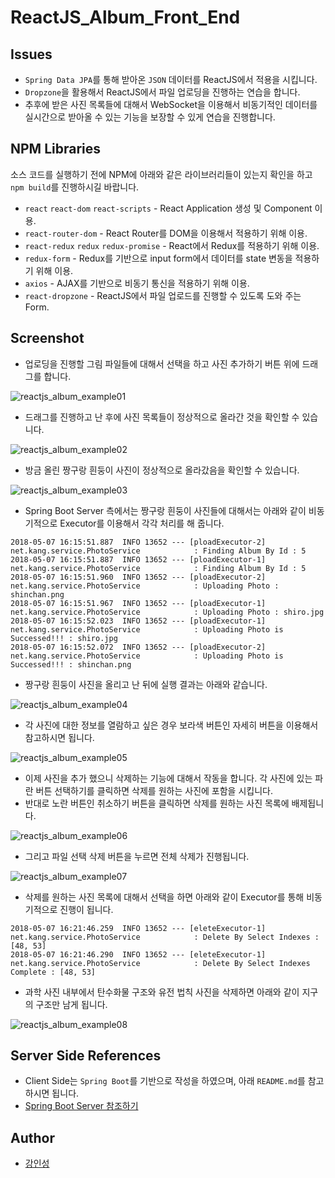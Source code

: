 # ReactJS_Album_Front_End
## Issues
- `Spring Data JPA`를 통해 받아온 `JSON` 데이터를 ReactJS에서 적용을 시킵니다.
- `Dropzone`을 활용해서 ReactJS에서 파일 업로딩을 진행하는 연습을 합니다.
- 추후에 받은 사진 목록들에 대해서 WebSocket을 이용해서 비동기적인 데이터를 실시간으로 받아올 수 있는 기능을 보장할 수 있게 연습을 진행합니다.
## NPM Libraries
소스 코드를 실행하기 전에 NPM에 아래와 같은 라이브러리들이 있는지 확인을 하고 `npm build`를 진행하시길 바랍니다.
- `react`  `react-dom`  `react-scripts` - React Application 생성 및 Component 이용.
- `react-router-dom` - React Router를 DOM을 이용해서 적용하기 위해 이용.
- `react-redux`  `redux`  `redux-promise` - React에서 Redux를 적용하기 위해 이용.
- `redux-form` - Redux를 기반으로 input form에서 데이터를 state 변동을 적용하기 위해 이용.
- `axios` - AJAX를 기반으로 비동기 통신을 적용하기 위해 이용.
- `react-dropzone` - ReactJS에서 파일 업로드를 진행할 수 있도록 도와 주는 Form.
## Screenshot
- 업로딩을 진행할 그림 파일들에 대해서 선택을 하고 사진 추가하기 버튼 위에 드래그를 합니다. 

![reactjs_album_example01](/public/img/reactjs_album_example01.png "reactjs_album_example01")

- 드래그를 진행하고 난 후에 사진 목록들이 정상적으로 올라간 것을 확인할 수 있습니다.

![reactjs_album_example02](/public/img/reactjs_album_example02.png "reactjs_album_example02")

- 방금 올린 짱구랑 흰둥이 사진이 정상적으로 올라갔음을 확인할 수 있습니다.

![reactjs_album_example03](/public/img/reactjs_album_example03.png "reactjs_album_example03")

- Spring Boot Server 측에서는 짱구랑 흰둥이 사진들에 대해서는 아래와 같이 비동기적으로 Executor를 이용해서 각각 처리를 해 줍니다.

```
2018-05-07 16:15:51.887  INFO 13652 --- [ploadExecutor-2] net.kang.service.PhotoService            : Finding Album By Id : 5
2018-05-07 16:15:51.887  INFO 13652 --- [ploadExecutor-1] net.kang.service.PhotoService            : Finding Album By Id : 5
2018-05-07 16:15:51.960  INFO 13652 --- [ploadExecutor-2] net.kang.service.PhotoService            : Uploading Photo : shinchan.png
2018-05-07 16:15:51.967  INFO 13652 --- [ploadExecutor-1] net.kang.service.PhotoService            : Uploading Photo : shiro.jpg
2018-05-07 16:15:52.023  INFO 13652 --- [ploadExecutor-1] net.kang.service.PhotoService            : Uploading Photo is Successed!!! : shiro.jpg
2018-05-07 16:15:52.072  INFO 13652 --- [ploadExecutor-2] net.kang.service.PhotoService            : Uploading Photo is Successed!!! : shinchan.png
```

- 짱구랑 흰둥이 사진을 올리고 난 뒤에 실행 결과는 아래와 같습니다.

![reactjs_album_example04](/public/img/reactjs_album_example04.png "reactjs_album_example04")

- 각 사진에 대한 정보를 열람하고 싶은 경우 보라색 버튼인 자세히 버튼을 이용해서 참고하시면 됩니다.

![reactjs_album_example05](/public/img/reactjs_album_example05.png "reactjs_album_example05")

- 이제 사진을 추가 했으니 삭제하는 기능에 대해서 작동을 합니다. 각 사진에 있는 파란 버튼 선택하기를 클릭하면 삭제를 원하는 사진에 포함을 시킵니다.
- 반대로 노란 버튼인 취소하기 버튼을 클릭하면 삭제를 원하는 사진 목록에 배제됩니다.

![reactjs_album_example06](/public/img/reactjs_album_example06.png "reactjs_album_example06")

- 그리고 파일 선택 삭제 버튼을 누르면 전체 삭제가 진행됩니다.

![reactjs_album_example07](/public/img/reactjs_album_example07.png "reactjs_album_example07")

- 삭제를 원하는 사진 목록에 대해서 선택을 하면 아래와 같이 Executor를 통해 비동기적으로 진행이 됩니다.
```
2018-05-07 16:21:46.259  INFO 13652 --- [eleteExecutor-1] net.kang.service.PhotoService            : Delete By Select Indexes : [48, 53]
2018-05-07 16:21:46.290  INFO 13652 --- [eleteExecutor-1] net.kang.service.PhotoService            : Delete By Select Indexes Complete : [48, 53]
```

- 과학 사진 내부에서 탄수화물 구조와 유전 법칙 사진을 삭제하면 아래와 같이 지구의 구조만 남게 됩니다.

![reactjs_album_example08](/public/img/reactjs_album_example08.png "reactjs_album_example08")

## Server Side References
- Client Side는 `Spring Boot`를 기반으로 작성을 하였으며, 아래 `README.md`를 참고하시면 됩니다.
- [Spring Boot Server 참조하기](https://github.com/tails5555/ReactJS_Album_Back_End)
## Author
- [강인성](https://github.com/tails5555)